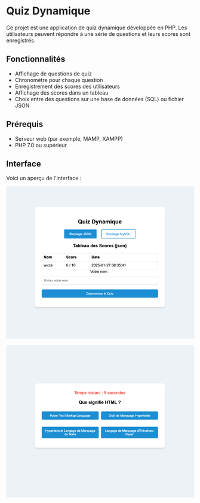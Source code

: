 # Quiz Dynamique

Ce projet est une application de quiz dynamique développée en PHP. Les utilisateurs peuvent répondre à une série de questions et leurs scores sont enregistrés.

## Fonctionnalités

- Affichage de questions de quiz
- Chronomètre pour chaque question
- Enregistrement des scores des utilisateurs
- Affichage des scores dans un tableau
- Choix entre des questions sur une base de données (SQL) ou fichier JSON

## Prérequis

- Serveur web (par exemple, MAMP, XAMPP)
- PHP 7.0 ou supérieur

## Interface

Voici un aperçu de l'interface :

![Page d'accueil](/assets/images/img1.png)

![Question de quiz](/assets/images/img2.png)
